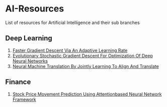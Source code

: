 # AI-Resources
List of resources for Artificial Intelligence and their sub branches

## Deep Learning
1. [Faster Gradient Descent Via An Adaptive Learning Rate](http://www.cs.toronto.edu/~mravox/p4.pdf)
2. [Evolutionary Stochastic Gradient Descent For Optimization Of Deep Neural Networks](https://arxiv.org/pdf/1810.06773.pdf)
3. [Neural Machine Translation By Jointly Learning To Align And Translate](https://arxiv.org/pdf/1409.0473.pdf)


## Finance
1. [Stock Price Movement Prediction Using Attentionbased Neural Network Framework](https://www.ijsr.net/archive/v7i8/ART2019326.pdf)